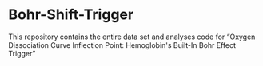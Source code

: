 # Bohr-Shift-Trigger
This repository contains the entire data set and analyses code for “Oxygen Dissociation Curve Inflection Point: Hemoglobin's Built-In Bohr Effect Trigger”
